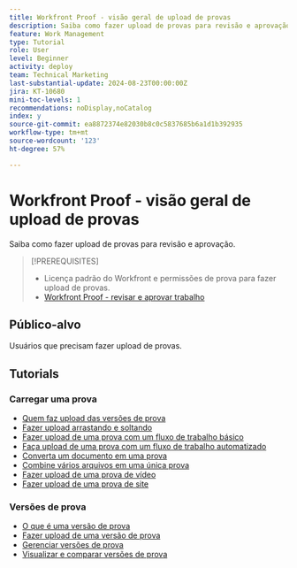 ```yaml
---
title: Workfront Proof - visão geral de upload de provas
description: Saiba como fazer upload de provas para revisão e aprovação.
feature: Work Management
type: Tutorial
role: User
level: Beginner
activity: deploy
team: Technical Marketing
last-substantial-update: 2024-08-23T00:00:00Z
jira: KT-10680
mini-toc-levels: 1
recommendations: noDisplay,noCatalog
index: y
source-git-commit: ea8872374e82030b8c0c5837685b6a1d1b392935
workflow-type: tm+mt
source-wordcount: '123'
ht-degree: 57%

---
```



# Workfront Proof - visão geral de upload de provas

Saiba como fazer upload de provas para revisão e aprovação.

>[!PREREQUISITES]
>
>* Licença padrão do Workfront e permissões de prova para fazer upload de provas.
>* [Workfront Proof - revisar e aprovar trabalho](https://experienceleague.adobe.com/?recommended=Workfront-L-1-2022.1.proof)


## Público-alvo

Usuários que precisam fazer upload de provas.

## Tutorials

### Carregar uma prova

* [Quem faz upload das versões de prova](/help/workfront-proof/upload-proofs/who-uploads-the-proof-versions.md)
* [Fazer upload arrastando e soltando](/help/workfront-proof/upload-proofs/upload-with-a-drag-and-drop.md)
* [Fazer upload de uma prova com um fluxo de trabalho básico](/help/workfront-proof/upload-proofs/upload-a-proof-with-a-basic-workflow.md)
* [Faça upload de uma prova com um fluxo de trabalho automatizado](/help/workfront-proof/upload-proofs/upload-a-proof-with-an-automated-workflow.md)
* [Converta um documento em uma prova](/help/workfront-proof/upload-proofs/convert-a-document-to-a-proof.md)
* [Combine vários arquivos em uma única prova](/help/workfront-proof/upload-proofs/combine-multiple-files-into-a-single-proof.md)
* [Fazer upload de uma prova de vídeo](/help/workfront-proof/upload-proofs/other-types-of-digital-assets.md)
* [Fazer upload de uma prova de site](/help/workfront-proof/upload-proofs/upload-a-proof-of-a-website.md)

### Versões de prova

* [O que é uma versão de prova](/help/workfront-proof/upload-proofs/what-is-a-proof-version.md)
* [Fazer upload de uma versão de prova](/help/workfront-proof/upload-proofs/upload-a-proof-version.md)
* [Gerenciar versões de prova](/help/workfront-proof/upload-proofs/manage-proof-versions.md)
* [Visualizar e comparar versões de prova](/help/workfront-proof/upload-proofs/view-and-compare-proof-versions.md)


